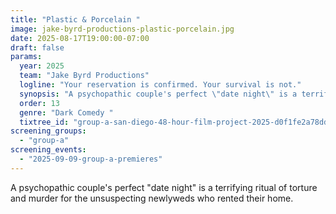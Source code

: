 ```yaml
---
title: "Plastic & Porcelain "
image: jake-byrd-productions-plastic-porcelain.jpg
date: 2025-08-17T19:00:00-07:00
draft: false
params:
  year: 2025
  team: "Jake Byrd Productions"
  logline: "Your reservation is confirmed. Your survival is not."
  synopsis: "A psychopathic couple's perfect \"date night\" is a terrifying ritual of torture and murder for the unsuspecting newlyweds who rented their home."
  order: 13
  genre: "Dark Comedy "
  tixtree_id: "group-a-san-diego-48-hour-film-project-2025-d0f1fe2a78dd"
screening_groups:
  - "group-a"
screening_events:
  - "2025-09-09-group-a-premieres"
---
```


A psychopathic couple's perfect "date night" is a terrifying ritual of torture and murder for the unsuspecting newlyweds who rented their home.
